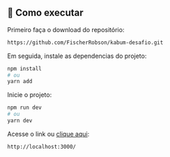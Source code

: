 
## 🚀 Como executar

Primeiro faça o download do repositório:
```bash
https://github.com/FischerRobson/kabum-desafio.git
```
Em seguida, instale as dependencias do projeto:
```bash
npm install
# ou
yarn add
```
Inicie o projeto:
```bash
npm run dev
# ou
yarn dev
```
Acesse o link ou <a href="http://localhost:3000/">clique aqui</a>:
```bash
http://localhost:3000/
```







